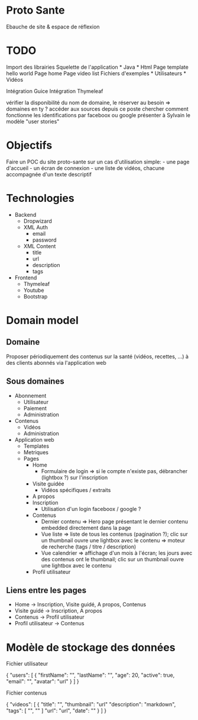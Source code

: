 # Proto Sante

Ebauche de site & espace de réflexion

# TODO

Import des librairies
Squelette de l'application
    * Java
    * Html
Page template hello world
Page home
Page video list
Fichiers d'exemples
    * Utilisateurs
    * Vidéos

Intégration Guice
Intégration Thymeleaf

vérifier la disponibilité du nom de domaine, le réserver au besoin
    => domaines en ty ?
accéder aux sources depuis ce poste
chercher comment fonctionne les identifications par faceboox ou google
présenter à Sylvain le modèle "user stories"

# Objectifs

Faire un POC du site proto-sante sur un cas d'utilisation simple:
    - une page d'accueil
    - un écran de connexion
    - une liste de vidéos, chacune accompagnée d'un texte descriptif

# Technologies

* Backend
    * Dropwizard
    * XML Auth
        * email
        * password
    * XML Content
        * title
        * url
        * description
        * tags
* Frontend
    * Thymeleaf
    * Youtube
    * Bootstrap


# Domain model

## Domaine

Proposer périodiquement des contenus sur la santé (vidéos, recettes, ...) à des clients abonnés via l'application web

## Sous domaines

* Abonnement
    * Utilisateur
    * Paiement
    * Administration
* Contenus
    * Vidéos
    * Administration
* Application web
    * Templates
    * Metriques
    * Pages
        * Home
            * Formulaire de login => si le compte n'existe pas, débrancher (lightbox ?) sur l'inscription
        * Visite guidée
            * Vidéos spécifiques / extraits
        * A propos
        * Inscription
            * Utilisation d'un login faceboox / google ?
        * Contenus
            * Dernier contenu
                => Hero page présentant le dernier contenu embedded directement dans la page
            * Vue liste
                => liste de tous les contenus (pagination ?); clic sur un thumbnail ouvre une lightbox avec le contenu
                => moteur de recherche (tags / titre / description)
            * Vue calendrier
                => affichage d'un mois à l'écran; les jours avec des contenus ont le thumbnail; clic sur un thumbnail ouvre une lightbox avec le contenu
        * Profil utilisateur

## Liens entre les pages

* Home -> Inscription, Visite guidé, A propos, Contenus
* Visite guidé -> Inscription, A propos
* Contenus -> Profil utilisateur
* Profil utilisateur -> Contenus

# Modèle de stockage des données

Fichier utilisateur

{
    "users": [
        {
            "firstName": "",
            "lastName": "",
            "age": 20,
            "active": true,
            "email": "",
            "avatar": "url"
        }
    ]
}

Fichier contenus

{
    "videos": [
        {
            "title": "",
            "thumbnail": "url"
            "description": "markdown",
            "tags": [ "", "" ]
            "url": "url",
            "date": ""
        }
    ]
}
